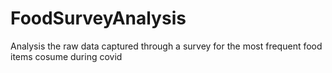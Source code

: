 # FoodSurveyAnalysis
Analysis the raw data captured through a survey for the most frequent food items cosume during covid
